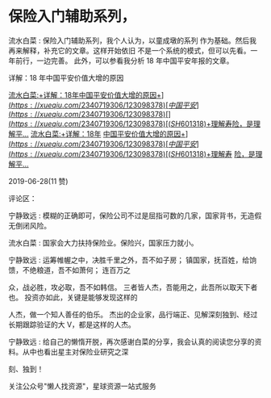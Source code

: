 # 保险入门辅助系列，

流水白菜 : 保险入门辅助系列，我个人认为，以童成墩的系列 作为基础。然后我再来解释，补充它的文章。这样开始依旧 不是一个系统的模式，但可以先看。一年前行，一边完善。 此外，可以参看我分析 18 年中国平安年报的文章。

详解：18 年中国平安价值大增的原因

[流水白菜](https://xueqiu.com/2340719306/123098378)[:+](https://xueqiu.com/2340719306/123098378)[详解：](https://xueqiu.com/2340719306/123098378)[18](https://xueqiu.com/2340719306/123098378)[年中国平安价值大增的原因](https://xueqiu.com/2340719306/123098378)[+$](https://xueqiu.com/2340719306/123098378)[中国平安](https://xueqiu.com/2340719306/123098378) [](https://xueqiu.com/2340719306/123098378) [(SH601318)$+](https://xueqiu.com/2340719306/123098378)[理解寿险，是理解平](https://xueqiu.com/2340719306/123098378)[...](https://xueqiu.com/2340719306/123098378) [流水白菜](https://xueqiu.com/2340719306/123098378)[:+](https://xueqiu.com/2340719306/123098378)[详解：](https://xueqiu.com/2340719306/123098378)[18](https://xueqiu.com/2340719306/123098378)[年](https://xueqiu.com/2340719306/123098378) [](https://xueqiu.com/2340719306/123098378) [中国平安价值大增的原因](https://xueqiu.com/2340719306/123098378)[+$](https://xueqiu.com/2340719306/123098378)[中国平安](https://xueqiu.com/2340719306/123098378)[(SH601318)$+](https://xueqiu.com/2340719306/123098378)[理解寿](https://xueqiu.com/2340719306/123098378) [](https://xueqiu.com/2340719306/123098378) [险，是理解平](https://xueqiu.com/2340719306/123098378)[...](https://xueqiu.com/2340719306/123098378)

2019-06-28(11 赞)

评论区：

宁静致远 : 模糊的正确即可，保险公司不过是屈指可数的几家，国家背书，无造假无倒闭风险。

流水白菜 : 国家会大力扶持保险业。保险兴，国家压力就小。

宁静致远 : 运筹帷幄之中，决胜千里之外，吾不如子房； 镇国家，抚百姓，给饷馈，不绝粮道，吾不如萧何； 连百万之

众，战必胜，攻必取，吾不如韩信。 三者皆人杰，吾能用之，此吾所以取天下者也。 投资亦如此，关键是能够发现这样的

人杰，做一个知人善任的伯乐。 杰出的企业家，品行端正、见解深刻独到、经过长期跟踪验证的大 V，都是这样的人杰。

宁静致远 : 给自己的懒惰开脱，再次感谢白菜的分享，我会认真的阅读您分享的资料。从中也看出星主对保险业研究之深

刻、独到！

关注公众号"懒人找资源"，星球资源一站式服务